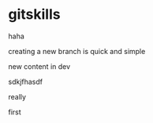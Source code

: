 # gitskills

haha

creating a new branch is quick and simple

new content in dev

sdkjfhasdf


really

first